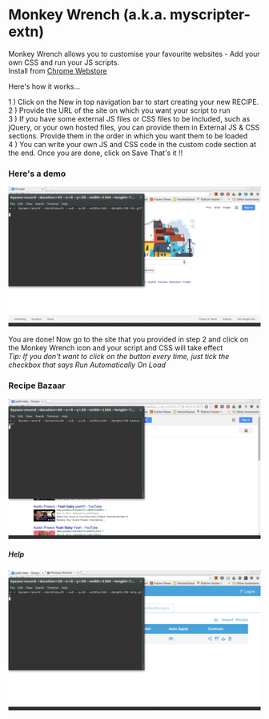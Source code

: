 Monkey Wrench (a.k.a. myscripter-extn)
===============

Monkey Wrench allows you to customise your favourite websites - Add your own CSS and run your JS scripts.
<br>
Install from <a href="https://chrome.google.com/webstore/detail/monkey-wrench/baemnbkeofdleidjnpjfoleobieckdlk">Chrome Webstore</a>

Here's how it works...

1 ) Click on the New in top navigation bar to start creating your new RECIPE.
<br>
2 ) Provide the URL of the site on which you want your script to run
<br>
3 ) If you have some external JS files or CSS files to be included, such as jQuery, or your own hosted files, you can provide them in External JS & CSS sections. Provide them in the order in which you want them to be loaded
<br>
4 ) You can write your own JS and CSS code in the custom code section at the end. Once you are done, click on Save
That's it !! 
<br>

<h3>Here's a demo</h3>
<img src="https://raw.githubusercontent.com/mayurck291/myscripter-extn/master/101.gif">

You are done! 
Now go to the site that you provided in step 2 and click on the Monkey Wrench icon and your script and CSS will take effect
<br>
<i>Tip: If you don't want to click on the button every time, just tick the checkbox that says Run Automatically On Load</i>


<h3>Recipe Bazaar</h3>
<img src="https://raw.githubusercontent.com/mayurck291/myscripter-extn/master/bazaar.gif">


<h5>Help</h5> 
<img src="https://raw.githubusercontent.com/mayurck291/myscripter-extn/master/help.gif">
